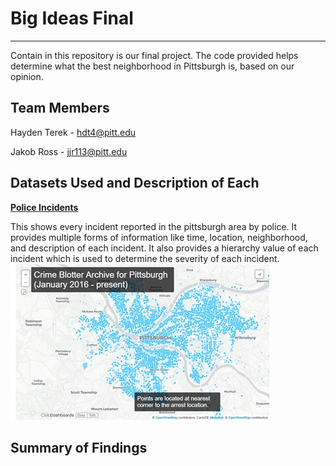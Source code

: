 # Big Ideas Final
---
Contain in this repository is our final project. The code provided helps determine what the best neighborhood in Pittsburgh is, based on our opinion.

## Team Members
Hayden Terek - hdt4@pitt.edu

Jakob Ross - jjr113@pitt.edu

## Datasets Used and Description of Each
**[Police Incidents](https://data.wprdc.org/dataset/uniform-crime-reporting-data/resource/044f2016-1dfd-4ab0-bc1e-065da05fca2e)**

  This shows every incident reported in the pittsburgh area by police. It provides multiple forms of information like time, location, neighborhood, and description of each incident. It also provides a hierarchy value of each incident which is used to determine the severity of each incident. 
  ![alt text](Picture1.jpg)
## Summary of Findings
